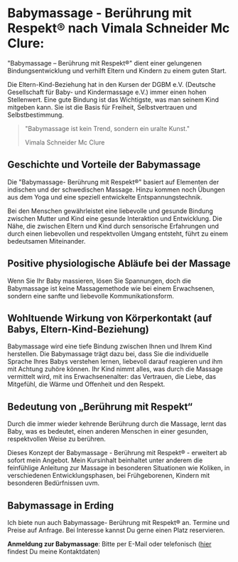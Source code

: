 # Babymassage - Berührung mit Respekt® nach Vimala Schneider Mc Clure:
"Babymassage – Berührung mit Respekt®" dient einer gelungenen Bindungsentwicklung und verhilft Eltern und Kindern zu einem guten Start.

Die Eltern-Kind-Beziehung hat in den Kursen der DGBM e.V. (Deutsche Gesellschaft für Baby- und Kindermassage e.V.) immer einen hohen Stellenwert. Eine gute Bindung ist das Wichtigste, was man seinem Kind mitgeben kann. Sie ist die Basis für Freiheit, Selbstvertrauen und Selbstbestimmung.
<blockquote>
  <p>"Babymassage ist kein Trend, sondern ein uralte Kunst."</p>
  <footer>Vimala Schneider Mc Clure</footer>
</blockquote>

## Geschichte und Vorteile der Babymassage
Die "Babymassage- Berührung mit Respekt®" basiert auf Elementen der indischen und der schwedischen Massage. Hinzu kommen noch Übungen aus dem Yoga und eine speziell entwickelte Entspannungstechnik.

Bei den Menschen gewährleistet eine liebevolle und gesunde Bindung zwischen Mutter und Kind eine gesunde Interaktion und Entwicklung. Die Nähe, die zwischen Eltern und Kind durch sensorische Erfahrungen und durch einen liebevollen und respektvollen Umgang entsteht, führt zu einem bedeutsamen Miteinander.

## Positive physiologische Abläufe bei der Massage
Wenn Sie Ihr Baby massieren, lösen Sie Spannungen, doch die Babymassage ist keine Massagemethode wie bei einem Erwachsenen, sondern eine sanfte und liebevolle Kommunikationsform.

## Wohltuende Wirkung von Körperkontakt (auf Babys, Eltern-Kind-Beziehung)
Babymassage wird eine tiefe Bindung zwischen Ihnen und Ihrem Kind herstellen. Die Babymassage trägt dazu bei, dass Sie die individuelle Sprache Ihres Babys verstehen lernen, liebevoll darauf reagieren und ihm mit Achtung zuhöre können. Ihr Kind nimmt alles, was durch die Massage vermittelt wird, mit ins Erwachsenenalter: das Vertrauen, die Liebe, das Mitgefühl, die Wärme und Offenheit und den Respekt.

## Bedeutung von „Berührung mit Respekt“
Durch die immer wieder kehrende Berührung durch die Massage, lernt das Baby, was es bedeutet, einen anderen Menschen in einer gesunden, respektvollen Weise zu berühren.

Dieses Konzept der Babymassage - Berührung mit Respekt® - erweitert ab sofort mein Angebot. Mein Kursinhalt beinhaltet unter anderem die feinfühlige Anleitung zur Massage in besonderen Situationen wie Koliken, in verschiedenen Entwicklungsphasen, bei Frühgeborenen, Kindern mit besonderen Bedürfnissen uvm.

## Babymassage in Erding
Ich biete nun auch Babymassage- Berührung mit Respekt® an. Termine und Preise auf Anfrage. Bei Interesse kannst Du gerne einen Platz reservieren.

**Anmeldung zur Babymassage**: Bitte per E-Mail oder telefonisch ([hier](http://geburt-doula.de/contact/index.html) findest Du meine Kontaktdaten)
